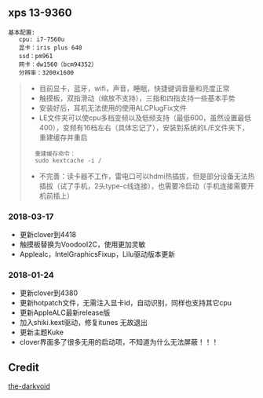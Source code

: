 ## xps 13-9360
> 
```
基本配置:
   cpu: i7-7560u
   显卡：iris plus 640
   ssd：pm961
   网卡：dw1560（bcm94352）
   分辨率：3200x1600
```
> - 目前显卡，蓝牙，wifi，声音，睡眠，快捷键调音量和亮度正常
> - 触摸板，双指滑动（缩放不支持），三指和四指支持一些基本手势
> - 安装好后，耳机无法使用的使用ALCPlugFix文件
> - LE文件夹可以使cpu多档变频以及低频支持（最低600，虽然设置最低400），变频有16档左右（具体忘记了），安装到系统的L/E文件夹下，重建缓存并重启
>  ```
>    重建缓存命令：
>    sudo kextcache -i /
>  ```
> - 不完善：读卡器不工作，雷电口可以hdmi热插拔，但是部分设备无法热插拔（试了手机，2头type-c线连接），也需要冷启动（手机连接需要开机前插上）

### 2018-03-17

- 更新clover到4418
- 触摸板替换为VoodooI2C，使用更加灵敏
- Applealc，IntelGraphicsFixup，Lilu驱动版本更新

### 2018-01-24

- 更新clover到4380
- 更新hotpatch文件，无需注入显卡id，自动识别，同样也支持其它cpu
- 更新AppleALC最新release版
- 加入shiki.kext驱动，修复itunes 无故退出
- 更新主题Kuke
- clover界面多了很多无用的启动项，不知道为什么无法屏蔽！！！

## Credit
[the-darkvoid](https://github.com/the-darkvoid/XPS9360-macOS)
